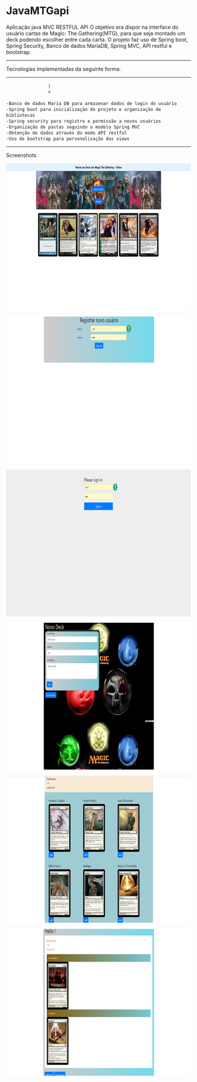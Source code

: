 # JavaMTGapi
Aplicação java MVC RESTFUL API 
O objetivo era dispor na interface do usuário cartas de Magic: The Gathering(MTG), para que seja montado um deck podendo escolher entre cada carta.
O projeto faz uso de Spring boot, Spring Security, Banco de dados MariaDB, Spring MVC, API restful e bootstrap.

*******************************************
Tecnologias implementadas da seguinte forma:
*******************************************
                    |
                    v
                      
	-Banco de dados Maria DB para armazenar dados de login do usuário		
	-Spring boot para inicialização do projeto e organização de bibliotecas
	-Spring security para registro e permissão a novos usuários
	-Organização de pastas seguindo o modelo Spring MVC
	-Obtenção de dados através do modo API restful
	-Uso de bootstrap para personalização das views

*******************************************

Screenshots 


<p>
   <img widht="600" height="400" src="/MTG_crud_Final/App/src/home.png"></img>
</p

<p align="center">
   <img widht="600" height="400" src="/MTG_crud_Final/App/src/registro.png"></img>
</p

<p align="center">
   <img widht="600" height="400" src="/MTG_crud_Final/App/src/login.png"></img>
</p

<p align="center">
   <img widht="600" height="400" src="/MTG_crud_Final/App/src/novo deck.png"></img>
</p

<p align="center">
   <img widht="600" height="400" src="/MTG_crud_Final/App/src/addcard.png"></img>
</p

<p align="center">
   <img widht="600" height="400" src="/MTG_crud_Final/App/src/decklist.png"></img>
</p

